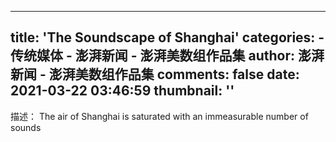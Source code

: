 
---
title: 'The Soundscape of Shanghai'
categories: 
    - 传统媒体
    - 澎湃新闻 - 澎湃美数组作品集
author: 澎湃新闻 - 澎湃美数组作品集
comments: false
date: 2021-03-22 03:46:59
thumbnail: ''
---

<div>   
描述：
The air of Shanghai is saturated with an immeasurable number of sounds
  
</div>
            
